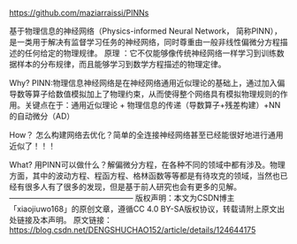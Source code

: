 https://github.com/maziarraissi/PINNs

基于物理信息的神经网络（Physics-informed Neural Network， 简称PINN），是一类用于解决有监督学习任务的神经网络，同时尊重由一般非线性偏微分方程描述的任何给定的物理规律。 原理 ：它不仅能够像传统神经网络一样学习到训练数据样本的分布规律，而且能够学习到数学方程描述的物理定律。

Why?
PINN:物理信息神经网络是在神经网络通用近似理论的基础上，通过加入偏导数等算子给数值模拟加上了物理约束，从而使得整个网络具有模拟物理规则的作用。关键点在于：通用近似理论 + 物理信息的传递（导数算子+残差构建）+NN的自动微分（AD）

How？
怎么构建网络去优化？简单的全连接神经网络甚至已经能很好地进行通用近似了！！！

What?
用PINN可以做什么？解偏微分方程，在各种不同的领域中都有涉及。物理方面，其中的波动方程、程函方程、格林函数等等都是有待攻克的领域，当然也已经有很多人有了很多的发现，但是基于前人研究也会有更多的见解。
————————————————
版权声明：本文为CSDN博主「xiaojiuwo168」的原创文章，遵循CC 4.0 BY-SA版权协议，转载请附上原文出处链接及本声明。
原文链接：https://blog.csdn.net/DENGSHUCHAO152/article/details/124644175